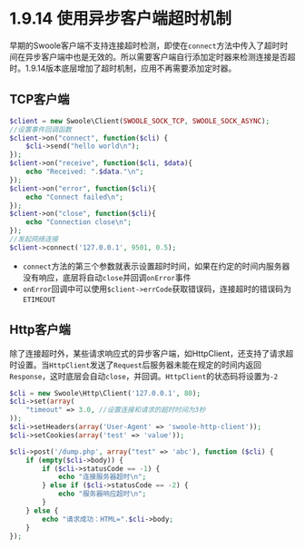 # 1.9.14 使用异步客户端超时机制

早期的Swoole客户端不支持连接超时检测，即使在`connect`方法中传入了超时时间在异步客户端中也是无效的。所以需要客户端自行添加定时器来检测连接是否超时。1.9.14版本底层增加了超时机制，应用不再需要添加定时器。

TCP客户端
----

```php
$client = new Swoole\Client(SWOOLE_SOCK_TCP, SWOOLE_SOCK_ASYNC);
//设置事件回调函数
$client->on("connect", function($cli) {
    $cli->send("hello world\n");
});
$client->on("receive", function($cli, $data){
    echo "Received: ".$data."\n";
});
$client->on("error", function($cli){
    echo "Connect failed\n";
});
$client->on("close", function($cli){
    echo "Connection close\n";
});
//发起网络连接
$client->connect('127.0.0.1', 9501, 0.5);
```

* `connect`方法的第三个参数就表示设置超时时间，如果在约定的时间内服务器没有响应，底层将自动`close`并回调`onError`事件
* `onError`回调中可以使用`$client->errCode`获取错误码，连接超时的错误码为`ETIMEOUT`

Http客户端
-----
除了连接超时外，某些请求响应式的异步客户端，如HttpClient，还支持了请求超时设置。当`HttpClient`发送了`Request`后服务器未能在规定的时间内返回`Response`，这时底层会自动`close`，并回调。`HttpClient`的状态码将设置为`-2`

```php
$cli = new Swoole\Http\Client('127.0.0.1', 80);
$cli->set(array(
	"timeout" => 3.0, //设置连接和请求的超时时间为3秒
));
$cli->setHeaders(array('User-Agent' => 'swoole-http-client'));
$cli->setCookies(array('test' => 'value'));

$cli->post('/dump.php', array("test" => 'abc'), function ($cli) {
    if (empty($cli->body)) {
		if ($cli->statusCode == -1) {
			echo "连接服务器超时\n";
		} else if ($cli->statusCode == -2) {
			echo "服务器响应超时\n";
		}
    } else {
		echo "请求成功：HTML=".$cli->body;
	}
});
```